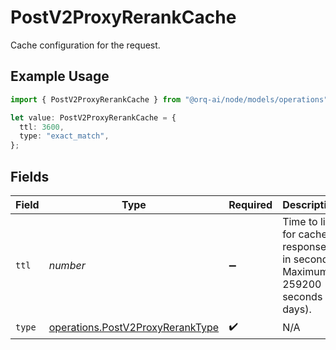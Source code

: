 # PostV2ProxyRerankCache

Cache configuration for the request.

## Example Usage

```typescript
import { PostV2ProxyRerankCache } from "@orq-ai/node/models/operations";

let value: PostV2ProxyRerankCache = {
  ttl: 3600,
  type: "exact_match",
};
```

## Fields

| Field                                                                                | Type                                                                                 | Required                                                                             | Description                                                                          | Example                                                                              |
| ------------------------------------------------------------------------------------ | ------------------------------------------------------------------------------------ | ------------------------------------------------------------------------------------ | ------------------------------------------------------------------------------------ | ------------------------------------------------------------------------------------ |
| `ttl`                                                                                | *number*                                                                             | :heavy_minus_sign:                                                                   | Time to live for cached responses in seconds. Maximum 259200 seconds (3 days).       | 3600                                                                                 |
| `type`                                                                               | [operations.PostV2ProxyRerankType](../../models/operations/postv2proxyreranktype.md) | :heavy_check_mark:                                                                   | N/A                                                                                  |                                                                                      |
